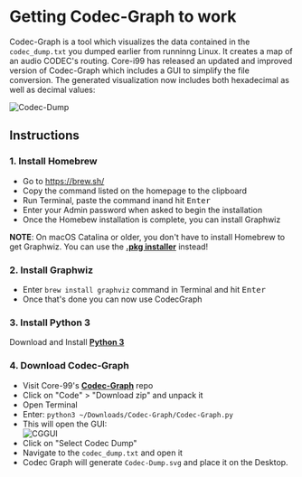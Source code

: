 # Getting Codec-Graph to work
Codec-Graph is a tool which visualizes the data contained in the `codec_dump.txt` you dumped earlier from runninng Linux. It creates a map of an audio CODEC's routing. Core-i99 has released an updated and improved version of Codec-Graph which includes a GUI to simplify the file conversion. The generated visualization now includes both hexadecimal as well as decimal values:

![Codec-Dump](https://user-images.githubusercontent.com/76865553/213944003-89744984-4df5-473c-8ae5-1b4d948a7d38.svg)

## Instructions

### 1. Install Homebrew
- Go to https://brew.sh/
- Copy the command listed on the homepage to the clipboard
- Run Terminal, paste the command inand hit <kbd>Enter</kbd>
- Enter your Admin password when asked to begin the installation
- Once the Homebew installation is complete, you can install Graphwiz

**NOTE**: On macOS Catalina or older, you don't have to install Homebrew to get Graphwiz. You can use the [**.pkg installer**](https://github.com/5T33Z0/AppleALC-Guides/blob/main/AppleALC_Layout-ID/Tools/graphviz-2.40.1.pkg?raw=true) instead!

### 2. Install Graphwiz
- Enter `brew install graphviz` command in Terminal and hit <kbd>Enter</kbd>
- Once that's done you can now use CodecGraph

### 3. Install Python 3
Download and Install [**Python 3**](https://www.python.org/downloads/) 

### 4. Download Codec-Graph
- Visit Core-99's [**Codec-Graph**](https://github.com/Core-i99/Codec-Graph) repo
- Click on "Code" > "Download zip" and unpack it
- Open Terminal 
- Enter: `python3 ~/Downloads/Codec-Graph/Codec-Graph.py`
- This will open the GUI:</br> ![CGGUI](https://user-images.githubusercontent.com/76865553/213944025-ee8a9f97-e560-47fa-87c4-871324a6d40b.png)
- Click on "Select Codec Dump"
- Navigate to the `codec_dump.txt` and open it
- Codec Graph will generate `Codec-Dump.svg` and place it on the Desktop.
